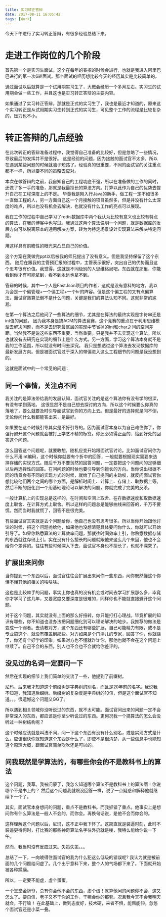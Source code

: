 ```yaml
---
title: 实习转正答辩
date: 2017-08-11 16:05:42
tags: [Work]
---
```


今天下午进行了实习转正答辩，有很多经验总结下来。

# 走进工作岗位的几个阶段

首先第一个是实习生面试，这个在每年的春招的时候会进行，也就是我进入阿里巴巴进行的第一次6轮面试。那个面试的经历想比较今天的经历其实是比较简单的。

通过面试以后就算是一个试用期实习生了，大概会经历一个多月左右。实习生的试用期会做一些工作，并且这也是实习转正答辩的主要内容。

如果通过了实习转正答辩，那就是正式的实习生了，我也是最近才知道的，原来这个实习转正是从试用期实习生转到正式的实习生，可见整个工作的流程是比较复杂的，压力也不小。

# 转正答辩的几点经验

在此次转正的答辩准备过程中，我觉得自己准备的比较好，但是忽略了一些情况，导致最后的发挥并不是很好。
这是经验的问题，因为接触的面试官不太多，所以在遇到某些问题的时候就脑子短路了。经验真的很重要，不同的面试官的关注重点都不一样，所以要不同的策略去应对。

本次在做答辩的之前，我自知自己的工程功底不强，所以在准备做的工作的同时，还做了多一手的准备，那就是我最擅长的算法方向。打算以此作为自己的优势去提升自己在工程深度上的不足。
毕竟我是刚入行Java的新手，做工程一定不如很多一直做工程的人，另一方面自己这一个月接触的项目虽然多，但是并没有什么太深度的难点，所以也没有机会去解决，也就没有什么工作的亮点可以展现。

我在工作的过程中自己学习了redis数据库中两个我认为比较有意义也比较有特点的算法，在我的博客中也写过。我通过这两个算法说明一个问题，就是数据库的发展方向可以脱离原本的通用解决方案，转为为特定场景设计实现算法来解决特定问题。

用这样具有前瞻性的眼光来凸显自己的价值。

这个方案在我做完ppt以后被我的师兄提出了没有意义。但是我坚持保留了这个东西。
随后在跟我的主管预汇报的过程中，主管表示很好，突出自己的优势而且这个思考很有价值。我觉得，这就是不同级别的人思维格局吧。东西就在那里，你能看到你才有可能拿到，看不到永远也拿不到。

答辩的时候，其中一个人是FastJson项目的作者，这就是没有意料的地方。我以为会是一个偏管理+一个偏工程+一个hr的阵容。但是这个偏工程的又有点偏算法，面试官熟算法倒不是什么问题，关键是我们的算法认知不同。这就非常的尴尬。

在第一个算法之后他问了一些算法的细节，尤其是在算法的最终实现是字符串还是int值的问题。
因为我本身是搞ACM的算法竞赛，这个竞赛的重点在于利用思维模型去解决问题，而不是去研究最底层的实现中节省掉的int和char之间的空间差距。当然我不是说这些东西不重要，当然重要。只是我并不去实现这个算法，所以也就没有去研究在实现的细节上是什么方式。另一方面，学习这个算法本身就不是我的工作范围，所以就没有时间去深究。
我只是想透过这个算法去发现数据库的最新发展方向。但是被面试官过于深入的带偏进入这么工程细节的问题是我没想到的。

这就是面试中的一个常见的问题：

## 同一个事情，关注点不同

我关注的是算法带给我的发展认知，面试官关注的是这个算法你有没有学的很深，有没有学到落地。
这很显然不是自己想去探讨的方向，所以这个时候要么你真的落地了，要么就要及时引导面试官到你的方向上去。但是最好的选择就是问不倒，无论你问什么我都能答出来，是最好。

如果要在这个时候引导其实是不好引导的。因为面试官本身以为自己难住你了，你强行避开这个问题就会被打上学艺不精的标签。你还必须得正面的、恰到好处的回答这个问题。

怎么回答这个问题呢，就要敢想，随机应变开始跟面试官讨论。比如面试官问你为什么不用int编码，这个时候你就要有个折中的回答，一般就要根据现实需要来选择存储的实现方式。随后千万不要贸然的回答问题，一定要把这个问题问的足够细以后再选择性的回答。在问问题的时候也要引导到你擅长的方向。当你说出根据不同的场景会有不同的实现方式的时候，就给了自己提问的主动权，就反问面试官你想比较他们两个之间的哪个方面，是解析时间上、计算上、存储上、取数据上等。然后不断的细化到一个用基础理论可以解决的问题，你就完成了完美的反杀。

一般计算机上的实现总是这样的，在时间和空间上取舍、在存数据速度和取数据速度上取舍、在计算方式上取舍。所以这样的问题总是能够曲线来回答的，千万不要慌。然而当时我就慌了，回答不是很完美。

有些面试官其实就是丢个问题给你，他自己也没有思考很多。所以当你开始跟他讨论的时候，把这个问题抛给他，如果他也没想清楚具体要问你什么，你就可以开始引导了。如果你熟悉算法的计算效率问题，那就往时间效率上引，你熟悉数据存储的东西就往存储上引。实在没有什么擅长的问题就跟他来这么几个来回，他也不会给你个差评的。往往有些时候深入下去，面试官本身也不擅长了，也就不深究了。

## 扩展出来问你

当你提到一个东西以后，面试官往往会扩展出来问你一些东西，问你既然懂这个你懂不懂其他的相关的啥啥啥。

这也是比较棘手的问题，事实上你也真的没有机会或时间去学习扩展那么多，毕竟你才学习了这几年，又要宽度又要深度是很难的，同样你也不能就直接避开这个问题。

对于这个问题，其实就没有上面的那么好扭转，你只能打打心理战。毕竟扩展的知识有哪些，你不知道也没办法把问题细化到可以理论解决的地步。我推荐的做法是变成一个弱者。去请教对方，这个东西还有哪些扩展，自己可能精力有限，或不是专业搞这个，就没有覆盖到那些。对方如果是个门清儿的专家，回答了你，你就赚了，你还有个好学的印象。如果对方也不懂就诈诈你，那他也就不会在这个问题上继续了。自己不会的东西，别人也不会也不会就给你差评的。

## 没见过的名词一定要问一下

然后在实现的细节上我们简单的交流了一些，他提到了前缀树。

尼玛，后来我才知道这个前缀树是字典树的别名，而且是20年前的名字。我说我不知道，我知道后缀树。后缀树的复杂度是字典树的10倍，但是这个面试官不知道。。。很遗憾这个问题又GG了。

所以遇到相关领域你没听说过的东西，就不太可能。面试官问出来的问题一定不会非常深入的东西，都应该是你至少听说过的东西。更何况我一个搞算法的怎么会没听过一种树结构呢？

这个时候应该就是叫法不同，问一下这个东西有没有什么别名，或是实现方式是什么。应该很快你就知道这个东西是什么了，即使不是很清楚，从一些信息中也能知道个原理大概，跟面试官简单吹吹还是可以的。

## 问我既然是学算法的，有哪些你会的不是教科书上的算法

这个问题，我草。我被问蒙了，我怎么知道哪个算法不是教科书上的算法啊！你说哪个不是书上的？
然后这个问题我就跟没回答一样，说了一点疑惑和解释他就继续下一个了。

其实，面试官本身想问的问题，重点不是教科书。而我抓错了重点。他事实上是想问你有什么算法是一般人不会的，而你会。再换句话说，是他不会而你会的。

这样理解这个问题以后，尼玛，这不正中我下怀了。这简直就是装逼时刻，此时不装逼更待何时，打比赛的那些神奇算法名字往外扔就是喽，我特么能给你说一下午。

然而，我当时没有反应过来。失策失策。。。

总结了一下，一向唬得住面试官的我为什么犯这么低级的错误呢? 我认为就是被前面的几个问题给问虚了。几个出乎意料下来，整个人的气场都下来了。下面就开始被各种蹂躏。

所以，一定要不能虚，虚个蛋蛋。

一个堂堂金牌爷，总有你会他不会的东西，虚个蛋！就算他问的问题你不会，这又怎么了。要自信，老子又不干你的工作，干嘛会你的那套。况且我今天不会我明天就会，不行嘛！
在此基础上，做到态度好，技术硬，来者不惧，能屈能伸。忽悠个面试官还是小菜一叠。


